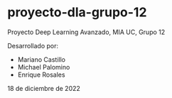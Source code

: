 # proyecto-dla-grupo-12
Proyecto Deep Learning Avanzado, MIA UC, Grupo 12

Desarrollado por:
+ Mariano Castillo
+ Michael Palomino
+ Enrique Rosales

18 de diciembre de 2022
